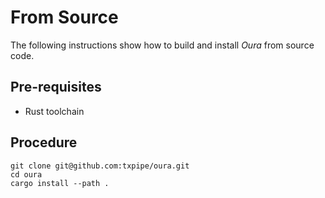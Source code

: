 # From Source

The following instructions show how to build and install _Oura_ from source code.

## Pre-requisites

- Rust toolchain

## Procedure

```
git clone git@github.com:txpipe/oura.git
cd oura
cargo install --path .
```
